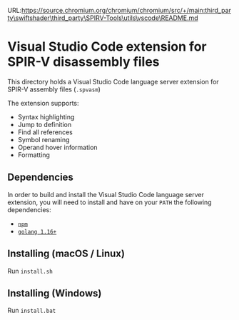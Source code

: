 URL:https://source.chromium.org/chromium/chromium/src/+/main:third_party\swiftshader\third_party\SPIRV-Tools\utils\vscode\README.md
# Visual Studio Code extension for SPIR-V disassembly files

This directory holds a Visual Studio Code language server extension for SPIR-V assembly files (`.spvasm`)

The extension supports:
* Syntax highlighting
* Jump to definition
* Find all references
* Symbol renaming
* Operand hover information
* Formatting

## Dependencies

In order to build and install the Visual Studio Code language server extension, you will need to install and have on your `PATH` the following dependencies:
* [`npm`](https://www.npmjs.com/)
* [`golang 1.16+`](https://golang.org/)

## Installing (macOS / Linux)

Run `install.sh`

## Installing (Windows)

Run `install.bat`
